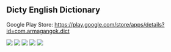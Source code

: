 ## Dicty English Dictionary

Google Play Store: https://play.google.com/store/apps/details?id=com.armagangok.dict

![  ](https://play-lh.googleusercontent.com/dWXOByUz6BKNlsc-ccZfTA5dYGKst-F9fokbxRw5tZ4AQ-ExGBVri1aQE8Sf-SuEhlw=w526-h296)    ![  ](https://play-lh.googleusercontent.com/It2dttWRq0wrTnUe8pF1-Dx4jAshOUbZEVKfu5OWQcEdtzbriixCpVT9JFbxBeFCi0Q=w526-h296)    ![  ](https://play-lh.googleusercontent.com/t-_J6H5fb5GrSua8_GLJWMaDqia4dTtIyrwPN57I0_1C41hRbImTnPsTxjSuqaiwu1s=w526-h296)    ![  ](https://play-lh.googleusercontent.com/Y_JEvZIVLHjyiRGDimOMFoI52gFfMoc1M4th1lTYM39wl0Ic0dJfbkVHtuxmM8-EwO0=w526-h296)    ![  ](https://play-lh.googleusercontent.com/ETpnkKHMvKcZlzr-yt1sTjZJ6gVmucZLtuu_AEV93px3LFUp_Oxd62R5mnY9IR676Q=w526-h296)


